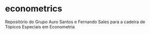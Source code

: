 # econometrics
Repositório do Grupo Auro Santos e Fernando Sales para a cadeira de Tópicos Especiais em Econometria
